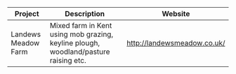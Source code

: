 | Project | Description | Website |
|---------|-------------|---------|
| Landews Meadow Farm | Mixed farm in Kent using mob grazing, keyline plough, woodland/pasture raising etc. | http://landewsmeadow.co.uk/ |